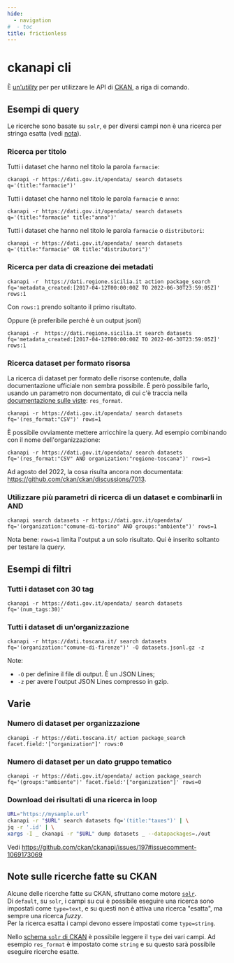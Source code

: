```yaml
---
hide:
  - navigation
#  - toc
title: frictionless
---
```

# ckanapi cli

È [un'*utility*](../utilities/utilities#ckanapi) per per utilizzare le API di [CKAN](https://ckan.org/), a riga di comando.

## Esempi di query

Le ricerche sono basate su `solr`, e per diversi campi non è una ricerca per stringa esatta (vedi [nota](#note-sulle-ricerche-fatte-su-ckan)).

### Ricerca per titolo

Tutti i dataset che hanno nel titolo la parola `farmacie`:

```
ckanapi -r https://dati.gov.it/opendata/ search datasets q='(title:"farmacie")'
```

Tutti i dataset che hanno nel titolo le parola `farmacie` e `anno`:

```
ckanapi -r https://dati.gov.it/opendata/ search datasets q='(title:"farmacie" title:"anno")'
```

Tutti i dataset che hanno nel titolo le parola `farmacie` o `distributori`:

```
ckanapi -r https://dati.gov.it/opendata/ search datasets q='(title:"farmacie" OR title:"distributori")'
```

### Ricerca per data di creazione dei metadati

```
ckanapi -r  https://dati.regione.sicilia.it action package_search fq='metadata_created:[2017-04-12T00:00:00Z TO 2022-06-30T23:59:05Z]' rows:1
```

Con `rows:1` prendo soltanto il primo risultato.

Oppure (è preferibile perché è un output jsonl)

```
ckanapi -r  https://dati.regione.sicilia.it search datasets fq='metadata_created:[2017-04-12T00:00:00Z TO 2022-06-30T23:59:05Z]' rows:1
```

### Ricerca dataset per formato risorsa

La ricerca di dataset per formato delle risorse contenute, dalla documentazione ufficiale non sembra possibile. È però possibile farlo, usando un parametro non documentato, di cui c'è traccia nella [documentazione sulle viste](https://docs.ckan.org/en/2.9/maintaining/data-viewer.html#migrating-from-previous-ckan-versions): `res_format`.

```
ckanapi -r https://dati.gov.it/opendata/ search datasets fq='(res_format:"CSV")' rows=1
```

È possibile ovviamente mettere arricchire la query. Ad esempio combinando con il nome dell'organizzazione:

```
ckanapi -r https://dati.gov.it/opendata/ search datasets fq='(res_format:"CSV" AND organization:"regione-toscana")' rows=1
```

Ad agosto del 2022, la cosa risulta ancora non documentata: <https://github.com/ckan/ckan/discussions/7013>.

### Utilizzare più parametri di ricerca di un dataset e combinarli in AND

```
ckanapi search datasets -r https://dati.gov.it/opendata/ fq='(organization:"comune-di-torino" AND groups:"ambiente")' rows=1
```

Nota bene: `rows=1` limita l'output a un solo risultato. Qui è inserito soltanto per testare la *query*.


## Esempi di filtri

### Tutti i dataset con 30 tag

```
ckanapi -r https://dati.gov.it/opendata/ search datasets fq='(num_tags:30)'
```

### Tutti i dataset di un'organizzazione

```
ckanapi -r https://dati.toscana.it/ search datasets fq='(organization:"comune-di-firenze")' -O datasets.jsonl.gz -z
```

Note:

- `-O` per definire il file di output. È un JSON Lines;
- `-z` per avere l'output JSON Lines compresso in gzip.

## Varie

### Numero di dataset per organizzazione

```
ckanapi -r https://dati.toscana.it/ action package_search facet.field:'["organization"]' rows:0
```

### Numero di dataset per un dato gruppo tematico

```
ckanapi -r https://dati.gov.it/opendata/ action package_search fq='(groups:"ambiente")' facet.field:'["organization"]' rows=0
```

### Download dei risultati di una ricerca in loop

```bash
URL="https://mysample.url"
ckanapi -r "$URL" search datasets fq='(title:"taxes")' | \
jq -r '.id' | \
xargs -I _ ckanapi -r "$URL" dump datasets _ --datapackages=./out
```

Vedi <https://github.com/ckan/ckanapi/issues/197#issuecomment-1069173069>

## Note sulle ricerche fatte su CKAN

Alcune delle ricerche fatte su CKAN, sfruttano come motore [`solr`](https://solr.apache.org/).<br>
Di `default`, su `solr`, i campi su cui è possibile eseguire una ricerca sono impostati come `type=text`, e su questi non è attiva una ricerca "esatta", ma sempre una ricerca *fuzzy*.<br>
Per la ricerca esatta i campi devono essere impostati come `type=string`.

Nello [schema `solr` di CKAN](https://github.com/ckan/ckan/blob/f2eb20ebf9de21016fd3d15ed028be1cce8d447c/ckan/config/solr/schema.xml) è possibile leggere il `type` dei vari campi. Ad esempio `res_format` è impostato come `string` e su questo sarà possibile eseguire ricerche esatte.
